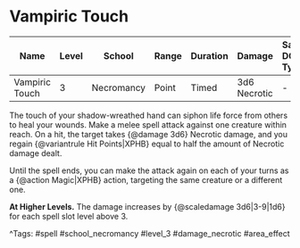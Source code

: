 # Vampiric Touch

| Name | Level | School | Range | Duration | Damage | Save DC & Type |
|------|-------|--------|-------|----------|--------|----------------|
| Vampiric Touch | 3 | Necromancy | Point | Timed | 3d6 Necrotic | - |

The touch of your shadow-wreathed hand can siphon life force from others to heal your wounds. Make a melee spell attack against one creature within reach. On a hit, the target takes {@damage 3d6} Necrotic damage, and you regain {@variantrule Hit Points|XPHB} equal to half the amount of Necrotic damage dealt.

Until the spell ends, you can make the attack again on each of your turns as a {@action Magic|XPHB} action, targeting the same creature or a different one.

**At Higher Levels.** The damage increases by {@scaledamage 3d6|3-9|1d6} for each spell slot level above 3.

^Tags: #spell #school_necromancy #level_3 #damage_necrotic #area_effect
